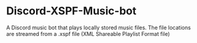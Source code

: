 # Discord-XSPF-Music-bot
A Discord music bot that plays locally stored music files. The file locations are streamed from a .xspf file (XML Shareable Playlist Format file)
